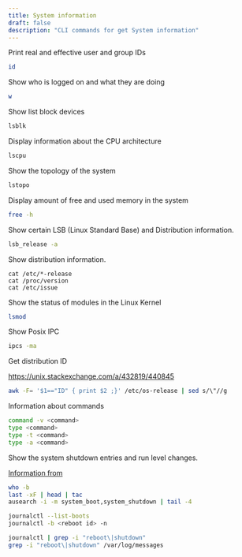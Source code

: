 ```yaml
---
title: System information
draft: false
description: "CLI commands for get System information"
---
```


Print real and effective user and group IDs

```bash
id
```

Show who is logged on and what they are doing

```bash
w
```

Show list block devices

```bash
lsblk
```

Display information about the CPU architecture

```bash
lscpu
```

Show the topology of the system

```bash
lstopo
```

Display amount of free and used memory in the system

```bash
free -h
```

Show certain LSB (Linux Standard Base) and Distribution information.

```bash
lsb_release -a
```

Show distribution information.

```basg
cat /etc/*-release
cat /proc/version
cat /etc/issue
```

Show the status of modules in the Linux Kernel

```bash
lsmod
```

Show Posix IPC

```bash
ipcs -ma
```

Get distribution ID

<https://unix.stackexchange.com/a/432819/440845>

```bash
awk -F= '$1=="ID" { print $2 ;}' /etc/os-release | sed s/\"//g
```

Information about commands

```bash
command -v <command>
type <command>
type -t <command>
type -a <command>
```

Show the system shutdown entries and run level changes.

[Information from](https://geekflare.com/check-linux-reboot-reason/)

```bash
who -b
last -xF | head | tac
ausearch -i -m system_boot,system_shutdown | tail -4
```

```bash
journalctl --list-boots
journalctl -b <reboot id> -n
```

```bash
journalctl | grep -i "reboot\|shutdown"
grep -i "reboot\|shutdown" /var/log/messages
```
